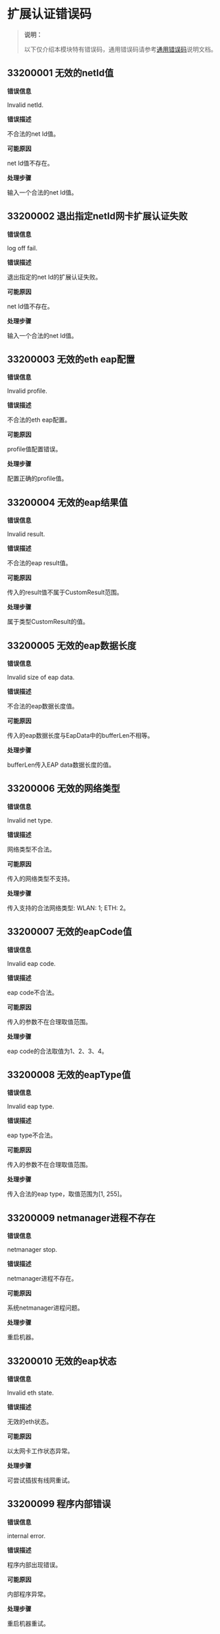 # 扩展认证错误码


<!--Kit: Network Kit-->
<!--Subsystem: Communication-->
<!--Owner: @wmyao_mm-->
<!--Designer: @guo-min_net-->
<!--Tester: @tongxilin-->
<!--Adviser: @zhang_yixin13-->

> **说明：**
>
> 以下仅介绍本模块特有错误码，通用错误码请参考[通用错误码](../errorcode-universal.md)说明文档。

## 33200001 无效的netId值

**错误信息**

Invalid netId.

**错误描述**

不合法的net Id值。

**可能原因**

net Id值不存在。

**处理步骤**

输入一个合法的net Id值。

## 33200002 退出指定netId网卡扩展认证失败

**错误信息**

log off fail.

**错误描述**

退出指定的net Id的扩展认证失败。

**可能原因**

net Id值不存在。

**处理步骤**

输入一个合法的net Id值。

## 33200003 无效的eth eap配置

**错误信息**

Invalid profile.

**错误描述**

不合法的eth eap配置。

**可能原因**

profile值配置错误。

**处理步骤**

配置正确的profile值。

## 33200004 无效的eap结果值

**错误信息**

Invalid result.

**错误描述**

不合法的eap result值。

**可能原因**

传入的result值不属于CustomResult范围。

**处理步骤**

属于类型CustomResult的值。

## 33200005 无效的eap数据长度

**错误信息**

Invalid size of eap data.

**错误描述**

不合法的eap数据长度值。

**可能原因**

传入的eap数据长度与EapData中的bufferLen不相等。

**处理步骤**

bufferLen传入EAP data数据长度的值。

## 33200006 无效的网络类型

**错误信息**

Invalid net type.

**错误描述**

网络类型不合法。

**可能原因**

传入的网络类型不支持。

**处理步骤**

传入支持的合法网络类型: WLAN: 1; ETH: 2。


## 33200007 无效的eapCode值

**错误信息**

Invalid eap code.

**错误描述**

eap code不合法。

**可能原因**

传入的参数不在合理取值范围。

**处理步骤**

eap code的合法取值为1、2、3、4。

## 33200008 无效的eapType值

**错误信息**

Invalid eap type.

**错误描述**

eap type不合法。

**可能原因**

传入的参数不在合理取值范围。

**处理步骤**

传入合法的eap type，取值范围为[1, 255]。

## 33200009 netmanager进程不存在

**错误信息**

netmanager stop.

**错误描述**

netmanager进程不存在。

**可能原因**

系统netmanager进程问题。

**处理步骤**

重启机器。

## 33200010 无效的eap状态

**错误信息**

Invalid eth state.

**错误描述**

无效的eth状态。

**可能原因**

以太网卡工作状态异常。

**处理步骤**

可尝试插拔有线网重试。

## 33200099 程序内部错误

**错误信息**

internal error.

**错误描述**

程序内部出现错误。

**可能原因**

内部程序异常。

**处理步骤**

重启机器重试。

